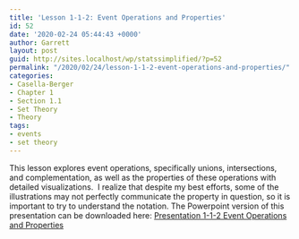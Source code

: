 ```yaml
---
title: 'Lesson 1-1-2: Event Operations and Properties'
id: 52
date: '2020-02-24 05:44:43 +0000'
author: Garrett
layout: post
guid: http://sites.localhost/wp/statssimplified/?p=52
permalink: "/2020/02/24/lesson-1-1-2-event-operations-and-properties/"
categories:
- Casella-Berger
- Chapter 1
- Section 1.1
- Set Theory
- Theory
tags:
- events
- set theory
---
```


This lesson explores event operations, specifically unions, intersections, and complementation, as well as the properties of these operations with detailed visualizations.  I realize that despite my best efforts, some of the illustrations may not perfectly communicate the property in question, so it is important to try to understand the notation. The Powerpoint version of this presentation can be downloaded here: [Presentation 1-1-2 Event Operations and Properties](/lessons/Presentation-1-1-2-Event-Operations-and-Properties.pptx)

<object data="/lessons/Presentation-1-1-2-Event-Operations-and-Properties.pdf" width="1000" height="1000" type='application/pdf'/>